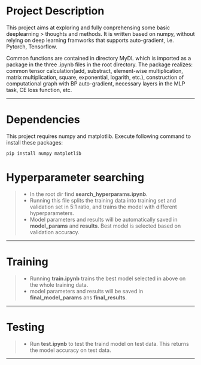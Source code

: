 
# Project Description

This project aims at exploring and fully conprehensing some basic deeplearning > thoughts and methods. It is written based on numpy, without relying on deep learning framworks that supports auto-gradient, i.e. Pytorch, Tensorflow.

Common functions are contained in directory MyDL which is imported as a package in the three .ipynb files in the root directory. The package realizes: common tensor calculation(add, substract, element-wise multiplication, matrix multiplication, square, exponential, logarith, etc.), construction of computational graph with BP auto-gradient, necessary layers in the MLP task, CE loss function, etc.

***

# Dependencies

This project requires numpy and matplotlib. Execute following command to install these packages:

```python
pip install numpy matplotlib
```

# Hyperparameter searching

> - In the root dir find **search_hyperparams.ipynb**.
> - Running this file splits the training data into training set and validation set in 5:1 ratio, and trains the model with different hyperparameters.
> - Model parameters and results will be automatically saved in **model_params** and **results**. Best model is selected based on validation accuracy.

***

# Training

> - Running **train.ipynb** trains the best model selected in above on the whole training data.
> - model parameters and results will be saved in **final_model_params** ans **final_results**.

***

# Testing

> - Run **test.ipynb** to test the traind model on test data. This returns the model accuracy on test data.

***
